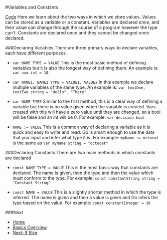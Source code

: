 #Variables and Constants

[Code](./vars-consts.go)
Here we learn about the two ways in which we store values.
Values can be stored as a variable or a constant. Variables are declared once, and their value can change through the course of a program however the type can't. Constants are declared once and they cannot be changed once declared.

###Declaring Variables
There are three primary ways to declare variables, each have different purposes.

* `var NAME TYPE = VALUE`
	This is the most basic method of defining variables but it is also the longest way of defining them.
	An example is: `var num int = 10`

* `var NAME1, NAME2 TYPE = VALUE1, VALUE2`
	In this example we declare multiple variables of the same type.
	An example is: `var textOne, textTwo string = "Hello", "There"`

* `var NAME TYPE`
	Similar to the first method, this is a clear way of defining a variable but there is no value given when the variable is created. Vars created with this will have a zero value until they are changed, so a bool will be false and an int will be 0.
	For example: `var decision bool`

* `NAME := VALUE`
	This is a common way of declaring a variable as it is quick and easy to write and read. Go is smart enough to use the data that you input and infer what type it is.
	For example: `myName := octocat` is the same as `var myName string = "octocat"`

###Declaring Constants
There are two main methods in which constants are declared

* `const NAME TYPE = VALUE`
	This is the most basic way that constants are declared. The name is given, then the type and then the value which must conform to the type.
	For example: `const constantString string = "Constant String"`

* `const NAME = VALUE`
	This is a slightly shorter method in which the type is inferred. The name is given and then a value is given and Go infers the type based on the value.
	For example: `const constantInteger = 10`

###Next

* [Home](../../README.md)
* [Basics Overview](../basics.md)
* [Next: If Else](../logic-math/logic-math.md)
